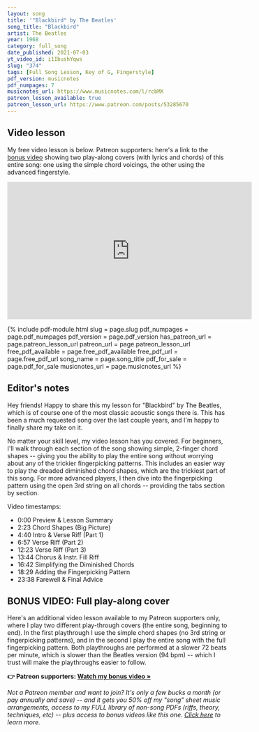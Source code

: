 ```yaml
---
layout: song
title: '"Blackbird" by The Beatles'
song_title: "Blackbird"
artist: The Beatles
year: 1968
category: full_song
date_published: 2021-07-03
yt_video_id: i1IbushYqws
slug: "374"
tags: [Full Song Lesson, Key of G, Fingerstyle]
pdf_version: musicnotes
pdf_numpages: 7
musicnotes_url: https://www.musicnotes.com/l/rcbMX
patreon_lesson_available: true
patreon_lesson_url: https://www.patreon.com/posts/53285670
---
```




<!-- pdf_for_sale: https://gum.co/ubHzj -->

## Video lesson

My free video lesson is below. Patreon supporters: here's a link to the [bonus video]({{page.patreon_lesson_url}}) showing two play-along covers (with lyrics and chords) of this entire song: one using the simple chord voicings, the other using the advanced fingerstyle.

<iframe width="560" height="315" src="https://www.youtube.com/embed/i1IbushYqws" frameborder="0" allow="accelerometer; autoplay; encrypted-media; gyroscope; picture-in-picture" allowfullscreen></iframe>

{% include pdf-module.html slug = page.slug pdf_numpages = page.pdf_numpages pdf_version = page.pdf_version has_patreon_url = page.patreon_lesson_url patreon_url = page.patreon_lesson_url free_pdf_available = page.free_pdf_available free_pdf_url = page.free_pdf_url song_name = page.song_title pdf_for_sale = page.pdf_for_sale musicnotes_url = page.musicnotes_url %}


## Editor's notes

Hey friends! Happy to share this my lesson for "Blackbird" by The Beatles, which is of course one of the most classic acoustic songs there is. This has been a much requested song over the last couple years, and I'm happy to finally share my take on it.

No matter your skill level, my video lesson has you covered. For beginners, I'll walk through each section of the song showing simple, 2-finger chord shapes -- giving you the ability to play the entire song without worrying about any of the trickier fingerpicking patterns. This includes an easier way to play the dreaded diminished chord shapes, which are the trickiest part of this song. For more advanced players, I then dive into the fingerpicking pattern using the open 3rd string on all chords -- providing the tabs section by section.

Video timestamps:

- 0:00 Preview & Lesson Summary
- 2:23 Chord Shapes (Big Picture)
- 4:40 Intro & Verse Riff (Part 1)
- 6:57 Verse Riff (Part 2)
- 12:23 Verse Riff (Part 3)
- 13:44 Chorus & Instr. Fill Riff
- 16:42 Simplifying the Diminished Chords
- 18:29 Adding the Fingerpicking Pattern
- 23:38 Farewell & Final Advice

## BONUS VIDEO: Full play-along cover

Here's an additional video lesson available to my Patreon supporters only, where I play two different play-through covers (the entire song, beginning to end). In the first playthrough I use the simple chord shapes (no 3rd string or fingerpicking patterns), and in the second I play the entire song with the full fingerpicking pattern. Both playthroughs are performed at a slower 72 beats per minute, which is slower than the Beatles version (94 bpm) -- which I trust will make the playthroughs easier to follow.

<strong>👉 Patreon supporters: [Watch my bonus video »]({{page.patreon_lesson_url}})</strong>

<em>Not a Patreon member and want to join? It's only a few bucks a month (or pay annually and save) -- and it gets you 50% off my "song" sheet music arrangements, access to my FULL library of non-song PDFs (riffs, theory, techniques, etc) -- plus access to bonus videos like this one. [Click here](http://patreon.com/songnotes/) to learn more.</em>
